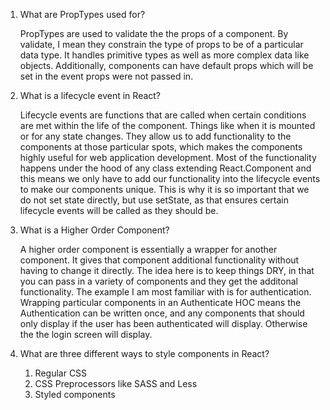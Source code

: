 1.  What are PropTypes used for?

    PropTypes are used to validate the the props of a component. By validate, I mean they constrain
    the type of props to be of a particular data type. It handles primitive types as well as more
    complex data like objects. Additionally, components can have default props which will be set in
    the event props were not passed in.

2.  What is a lifecycle event in React?

    Lifecycle events are functions that are called when certain conditions are met within the life
    of the component. Things like when it is mounted or for any state changes. They allow us to add
    functionality to the components at those particular spots, which makes the components highly
    useful for web application development. Most of the functionality happens under the hood of any
    class extending React.Component and this means we only have to add our functionality into the
    lifecycle events to make our components unique. This is why it is so important that we do not
    set state directly, but use setState, as that ensures certain lifecycle events will be called
    as they should be. 

3.  What is a Higher Order Component?

    A higher order component is essentially a wrapper for another component. It gives that component
    additional functionality without having to change it directly. The idea here is to keep things
    DRY, in that you can pass in a variety of components and they get the additonal functionality.
    The example I am most familiar with is for authentication. Wrapping particular components in
    an Authenticate HOC means the Authentication can be written once, and any components that should
    only display if the user has been authenticated will display. Otherwise the the login screen 
    will display.

4.  What are three different ways to style components in React?

    1.  Regular CSS
    2.  CSS Preprocessors like SASS and Less
    3.  Styled components
